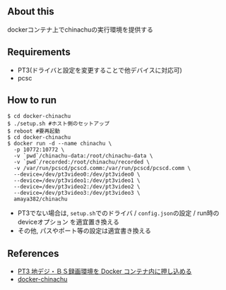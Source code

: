 ## About this

dockerコンテナ上でchinachuの実行環境を提供する


## Requirements

* PT3(ドライバと設定を変更することで他デバイスに対応可)
* pcsc


## How to run

``` shell
$ cd docker-chinachu
$ ./setup.sh #ホスト側のセットアップ
$ reboot #要再起動
$ cd docker-chinachu
$ docker run -d --name chinachu \
  -p 10772:10772 \
  -v `pwd`/chinachu-data:/root/chinachu-data \
  -v `pwd`/recorded:/root/chinachu/recorded \
  -v /var/run/pcscd/pcscd.comm:/var/run/pcscd/pcscd.comm \
  --device=/dev/pt3video0:/dev/pt3video0 \
  --device=/dev/pt3video1:/dev/pt3video1 \
  --device=/dev/pt3video2:/dev/pt3video2 \
  --device=/dev/pt3video3:/dev/pt3video3 \
  amaya382/chinachu
```

* PT3でない場合は, `setup.sh`でのドライバ / `config.json`の設定 / run時のdeviceオプション を適宜置き換える
* その他, パスやポート等の設定は適宜書き換える


## References

* [PT3 地デジ・ＢＳ録画環境を Docker コンテナ内に押し込める](http://qiita.com/knaka/items/829979912b7bbb529bdc)
* [docker-chinachu](https://github.com/ACUVE/docker-chinachu)
